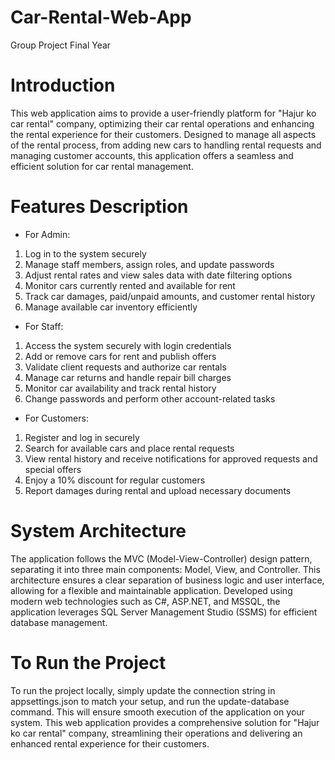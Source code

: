 # Car-Rental-Web-App
Group Project Final Year
# Introduction
This web application aims to provide a user-friendly platform for "Hajur ko car rental" company, optimizing their car rental operations and enhancing the rental experience for their customers. Designed to manage all aspects of the rental process, from adding new cars to handling rental requests and managing customer accounts, this application offers a seamless and efficient solution for car rental management.

# Features Description
* For Admin:
1) Log in to the system securely
2) Manage staff members, assign roles, and update passwords
3) Adjust rental rates and view sales data with date filtering options
4) Monitor cars currently rented and available for rent
5) Track car damages, paid/unpaid amounts, and customer rental history
6) Manage available car inventory efficiently

* For Staff:
1) Access the system securely with login credentials
2) Add or remove cars for rent and publish offers
3) Validate client requests and authorize car rentals
4) Manage car returns and handle repair bill charges
5) Monitor car availability and track rental history
6) Change passwords and perform other account-related tasks

* For Customers:
1) Register and log in securely
2) Search for available cars and place rental requests
3) View rental history and receive notifications for approved requests and special offers
4) Enjoy a 10% discount for regular customers
5) Report damages during rental and upload necessary documents

# System Architecture
The application follows the MVC (Model-View-Controller) design pattern, separating it into three main components: Model, View, and Controller. This architecture ensures a clear separation of business logic and user interface, allowing for a flexible and maintainable application. Developed using modern web technologies such as C#, ASP.NET, and MSSQL, the application leverages SQL Server Management Studio (SSMS) for efficient database management.

# To Run the Project
To run the project locally, simply update the connection string in appsettings.json to match your setup, and run the update-database command. This will ensure smooth execution of the application on your system.
This web application provides a comprehensive solution for "Hajur ko car rental" company, streamlining their operations and delivering an enhanced rental experience for their customers.
